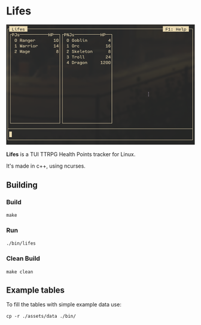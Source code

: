 # Lifes

![screenshot](https://github.com/matt-pron/lifes/blob/main/assets/screenshot.png?raw=true)

**Lifes** is a TUI TTRPG Health Points tracker for Linux.

It's made in c++, using ncurses.

## Building

### Build

```
make
```

### Run

```
./bin/lifes
```

### Clean Build

```
make clean
```

## Example tables

To fill the tables with simple example data use:

```
cp -r ./assets/data ./bin/
```
